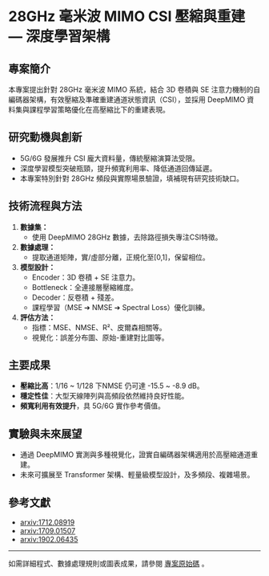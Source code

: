 # 28GHz 毫米波 MIMO CSI 壓縮與重建 — 深度學習架構

## 專案簡介
本專案提出針對 28GHz 毫米波 MIMO 系統，結合 3D 卷積與 SE 注意力機制的自編碼器架構，有效壓縮及準確重建通道狀態資訊（CSI），並採用 DeepMIMO 資料集與課程學習策略優化在高壓縮比下的重建表現。

## 研究動機與創新
- 5G/6G 發展推升 CSI 龐大資料量，傳統壓縮演算法受限。
- 深度學習模型突破瓶頸，提升頻寬利用率、降低通道回傳延遲。
- 本專案特別針對 28GHz 頻段與實際場景驗證，填補現有研究技術缺口。

## 技術流程與方法
1. **數據集：**  
   - 使用 DeepMIMO 28GHz 數據，去除路徑損失專注CSI特徵。
2. **數據處理：**  
   - 提取通道矩陣，實/虛部分離，正規化至[0,1]，保留相位。
3. **模型設計：**
   - Encoder：3D 卷積 + SE 注意力。
   - Bottleneck：全連接層壓縮維度。
   - Decoder：反卷積 + 殘差。
   - 課程學習（MSE ➔ NMSE ➔ Spectral Loss）優化訓練。
4. **評估方法：**  
   - 指標：MSE、NMSE、R²、皮爾森相關等。
   - 視覺化：誤差分布圖、原始-重建對比圖等。

## 主要成果
- **壓縮比高**：1/16 ~ 1/128 下NMSE 仍可達 -15.5 ~ -8.9 dB。
- **穩定性佳**：大型天線陣列與高頻段依然維持良好性能。
- **頻寬利用有效提升**，具 5G/6G 實作參考價值。

## 實驗與未來展望
- 通過 DeepMIMO 實測與多種視覺化，證實自編碼器架構適用於高壓縮通道重建。
- 未來可擴展至 Transformer 架構、輕量級模型設計，及多頻段、複雜場景。

## 參考文獻
- [arxiv:1712.08919](https://arxiv.org/abs/1712.08919)
- [arxiv:1709.01507](https://arxiv.org/abs/1709.01507)
- [arxiv:1902.06435](https://arxiv.org/abs/1902.06435)
---

如需詳細程式、數據處理規則或圖表成果，請參閱 [專案原始碼](./) 。
